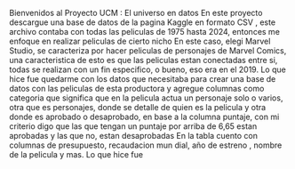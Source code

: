 Bienvenidos al Proyecto UCM : El universo en datos 
En este proyecto descargue una base de datos de la pagina Kaggle en formato CSV , este archivo contaba con todas las peliculas de 1975 hasta 2024, entonces me enfoque en realizar peliculas de cierto nicho
En este caso, elegi Marvel Studio, se caracteriza por hacer peliculas de personajes de Marvel Comics, una caracteristica de esto es que las peliculas estan conectadas entre si, todas se realizan con un fin especifico, o bueno, eso era en el 2019.
Lo que hice fue quedarme con los datos que necesitaba para crear una base de datos con las peliculas de esta productora y agregue columnas como categoria que significa que en la pelicula actua un personaje solo o varios, otra que es personajes, donde se detalle de quien es la pelicula y otra donde es aprobado o desaprobado, en base a la columna puntaje, con mi criterio digo que las que tengan un puntaje por arriba de 6,65 estan aprobadas y las que no, estan desaprobadas
En la tabla cuento con columnas de presupuesto, recaudacion mun
dial, año de estreno , nombre de la pelicula y mas. Lo que hice fue 
